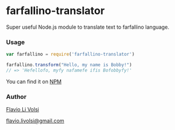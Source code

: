 # farfallino-translator

Super useful Node.js module to translate text to farfallino language.

### Usage
```javascript
var farfallino = require('farfallino-translator')

farfallino.transform("Hello, my name is Bobby!")
// => 'Hefellofo, myfy nafamefe ifis Bofobbyfy!'
```

You can find it on [NPM](https://www.npmjs.com/package/farfallino-translator)


### Author
[Flavio Li Volsi](https://facebook.com/flaviolivolsi)

flavio.livolsi@gmail.com
